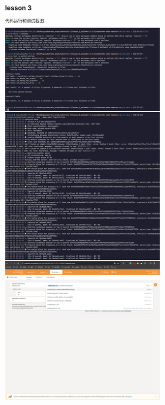 ## lesson 3

代码运行和测试截图

![01](substrate_lession_3_01.png)
![02](substrate_lession_3_02.png)
![03](substrate_lession_3_03.png)

